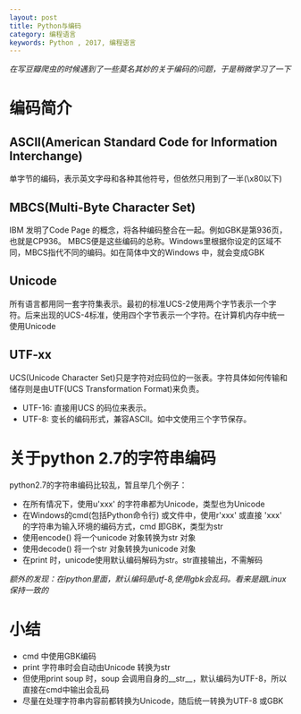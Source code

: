 ```yaml
---
layout: post
title: Python与编码
category: 编程语言
keywords: Python , 2017, 编程语言
---
```


*在写豆瓣爬虫的时候遇到了一些莫名其妙的关于编码的问题，于是稍微学习了一下*

# 编码简介
## ASCII(American Standard Code for Information Interchange)
单字节的编码，表示英文字母和各种其他符号，但依然只用到了一半(\x80以下)

## MBCS(Multi-Byte Character Set)
IBM 发明了Code Page 的概念，将各种编码整合在一起。例如GBK是第936页，也就是CP936。
MBCS便是这些编码的总称。Windows里根据你设定的区域不同，MBCS指代不同的编码。如在简体中文的Windows 中，就会变成GBK

## Unicode
所有语言都用同一套字符集表示。最初的标准UCS-2使用两个字节表示一个字符。后来出现的UCS-4标准，使用四个字节表示一个字符。在计算机内存中统一使用Unicode

## UTF-xx
UCS(Unicode Character Set)只是字符对应码位的一张表。字符具体如何传输和储存则是由UTF(UCS Transformation Format)来负责。
* UTF-16: 直接用UCS 的码位来表示。
* UTF-8: 变长的编码形式，兼容ASCII。如中文使用三个字节保存。

# 关于python 2.7的字符串编码

python2.7的字符串编码比较乱，暂且举几个例子：
* 在所有情况下，使用u'xxx' 的字符串都为Unicode，类型也为Unicode
* 在Windows的cmd(包括Python命令行) 或文件中，使用r'xxx' 或直接 'xxx' 的字符串为输入环境的编码方式，cmd 即GBK，类型为str
* 使用encode() 将一个unicode 对象转换为str 对象
* 使用decode() 将一个str 对象转换为unicode 对象
* 在print 时，unicode使用默认编码解码为str。str直接输出，不需解码

*额外的发现：在ipython里面，默认编码是utf-8,使用gbk会乱码。看来是跟Linux保持一致的*


# 小结
* cmd 中使用GBK编码
* print 字符串时会自动由Unicode 转换为str
* 但使用print soup 时，soup 会调用自身的__str__，默认编码为UTF-8，所以直接在cmd中输出会乱码
* 尽量在处理字符串内容前都转换为Unicode，随后统一转换为UTF-8 或GBK
